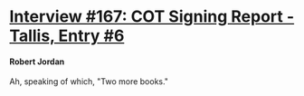 # [Interview #167: COT Signing Report - Tallis, Entry #6](https://www.theoryland.com/intvmain.php?i=167#6)

#### Robert Jordan

Ah, speaking of which, "Two more books."


